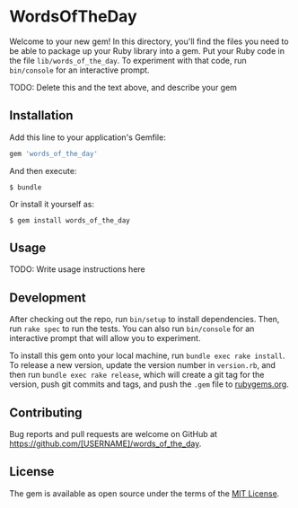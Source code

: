 # WordsOfTheDay

Welcome to your new gem! In this directory, you'll find the files you need to be able to package up your Ruby library into a gem. Put your Ruby code in the file `lib/words_of_the_day`. To experiment with that code, run `bin/console` for an interactive prompt.

TODO: Delete this and the text above, and describe your gem

## Installation

Add this line to your application's Gemfile:

```ruby
gem 'words_of_the_day'
```

And then execute:

    $ bundle

Or install it yourself as:

    $ gem install words_of_the_day

## Usage

TODO: Write usage instructions here

## Development

After checking out the repo, run `bin/setup` to install dependencies. Then, run `rake spec` to run the tests. You can also run `bin/console` for an interactive prompt that will allow you to experiment.

To install this gem onto your local machine, run `bundle exec rake install`. To release a new version, update the version number in `version.rb`, and then run `bundle exec rake release`, which will create a git tag for the version, push git commits and tags, and push the `.gem` file to [rubygems.org](https://rubygems.org).

## Contributing

Bug reports and pull requests are welcome on GitHub at https://github.com/[USERNAME]/words_of_the_day.


## License

The gem is available as open source under the terms of the [MIT License](http://opensource.org/licenses/MIT).

